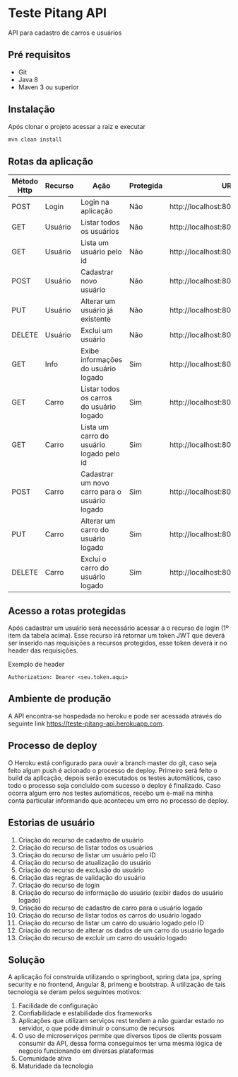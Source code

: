 # Teste Pitang API

API para cadastro de carros e usuários

## Pré requisitos
* Git  
* Java 8  
* Maven 3 ou superior


## Instalação
Após clonar o projeto acessar a raiz e executar

```bash
mvn clean install
```

## Rotas da aplicação
Método Http  | Recurso| Ação |Protegida| URL
-------------|--------|------|---------|-------
POST | Login | Login na aplicação | Não | http://localhost:8080/api/signin
GET | Usuário | Listar todos os usuários | Não | http://localhost:8080/api/users
GET | Usuário | Lista um usuário pelo id | Não | http://localhost:8080/api/users/{id}
POST | Usuário |Cadastrar novo usuário| Não | http://localhost:8080/api/users
PUT | Usuário |Alterar um usuário já existente | Não | http://localhost:8080/api/users/{id}
DELETE | Usuário | Exclui um usuário | Não | http://localhost:8080/api/users/{id}
GET | Info | Exibe informações do usuário logado | Sim | http://localhost:8080/api/me
GET | Carro | Listar todos os carros do usuário logado | Sim | http://localhost:8080/api/cars
GET | Carro | Lista um carro do usuário logado pelo id | Sim | http://localhost:8080/api/cars/{id}
POST | Carro| Cadastrar um novo carro para o usuário logado | Sim | http://localhost:8080/api/cars
PUT | Carro| Alterar um carro do usuário logado | Sim | http://localhost:8080/api/cars/{id}
DELETE | Carro | Exclui o carro do usuário logado | Sim | http://localhost:8080/api/cars/{id}

## Acesso a rotas protegidas
Após cadastrar um usuário será necessário acessar a o recurso de login (1º item da tabela acima). Esse recurso irá retornar um token JWT que deverá ser inserido nas requisições a recursos protegidos, esse token deverá ir no header das requisições.    

Exemplo de header
```
Authorization: Bearer <seu.token.aqui>
```

## Ambiente de produção
A API encontra-se hospedada no heroku e pode ser acessada através do seguinte link <https://teste-pitang-api.herokuapp.com>. 

## Processo de deploy
O Heroku está configurado para ouvir a branch master do git, caso seja feito algum push é acionado o processo de deploy. Primeiro será feito o build da aplicação, depois serão executados os testes automáticos, caso todo o processo seja concluído com sucesso o deploy é finalizado. Caso ocorra algum erro nos testes automáticos, recebo um e-mail na minha conta particular informando que aconteceu um erro no processo de deploy.

## Estorias de usuário
1. Criação do recurso de cadastro de usuário
2. Criação do recurso de listar todos os usuários
3. Criação do recurso de listar um usuário pelo ID
4. Criação do recurso de atualização do usuário
5. Criação do recurso de exclusão do usuário
6. Criação das regras de validação do usuário
7. Criação do recurso de login
8. Criação do recurso de informação do usuário (exibir dados do usuário logado)
9. Criação do recurso de cadastro de carro para o usuário logado
10. Criação do recurso de listar todos os carros do usuário logado
11. Criação do recurso de listar um carro do usuário logado pelo ID
12. Criação do recurso de alterar os dados de um carro do usuário logado
13. Criação do recurso de excluir um carro do usuário logado

## Solução
A aplicação foi construída utilizando o springboot, spring data jpa, spring security e no frontend, Angular 8, primeng e bootstrap. A utilização de tais tecnologia se deram pelos seguintes motivos:

1. Facilidade de configuração
2. Confiabilidade e estabilidade dos frameworks
3. Aplicações que utilizam serviços rest tendem a não guardar estado no servidor, o que pode diminuir o consumo de recursos
4. O uso de microserviços permite que diversos tipos de clients possam consumir da API, dessa forma conseguimos ter uma mesma lógica de negocio funcionando em diversas plataformas
5. Comunidade ativa
6. Maturidade da tecnologia